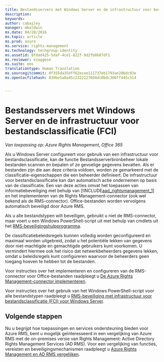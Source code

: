 ```yaml
---
title: Bestandsservers met Windows Server en de infrastructuur voor bestandsclassificatie (FCI) | Azure RMS
description: 
keywords: 
author: cabailey
manager: mbaldwin
ms.date: 04/28/2016
ms.topic: article
ms.prod: azure
ms.service: rights-management
ms.technology: techgroup-identity
ms.assetid: 8fdad425-5daf-4ce1-822f-9d2fb0b87df1
ms.reviewer: esaggese
ms.suite: ems
translationtype: Human Translation
ms.sourcegitcommit: 0f355da35dff62ecee111737eb1793ae286dc93e
ms.openlocfilehash: 839be5a8a45c2322127694dc0bdc306ff445c314


---
```



# Bestandsservers met Windows Server en de infrastructuur voor bestandsclassificatie (FCI)

*Van toepassing op: Azure Rights Management, Office 365*


Als u Windows Server configureert voor gebruik van een infrastructuur voor bestandsclassificatie, kan de functie Bestandsserverbronbeheer lokale bestanden scannen en bepalen of ze gevoelige gegevens bevatten. Als er bestanden zijn die aan deze criteria voldoen, worden ze gemarkeerd met de classificatie-eigenschappen die een beheerder definieert. De infrastructuur voor bestandsclassificatie kan dan automatisch actie ondernemen op basis van de classificatie. Een van deze acties omvat het toepassen van informatiebeveiliging met behulp van [!INCLUDE[aad_rightsmanagement_1](../includes/aad_rightsmanagement_1_md.md)] en het implementeren van de Rights Management-connector (ook wel bekend als de RMS-connector). Office-bestanden worden vervolgens automatisch beveiligd door Azure RMS.

Als u alle bestandstypen wilt beveiligen, gebruikt u niet de RMS-connector, maar voert u een Windows PowerShell-script uit met behulp van cmdlets uit het [RMS-beveiligingshulpprogramma](https://www.microsoft.com/en-us/download/details.aspx?id=47256).

De classificatiebeleidsregels kunnen volledig worden geconfigureerd en maximaal worden uitgebreid, zodat u het potentiële lekken van gegevens door niet-machtigde en gemachtigde gebruikers kunt voorkomen. U vermindert hiermee ook het risico dat netwerkbeheerders gegevens lekken, omdat u beleidsregels kunt configureren waarvoor de beheerders geen toegang hoeven te hebben tot de bestanden.

Voor instructies over het implementeren en configureren van de RMS-connector voor Office-bestanden raadpleegt u [De Azure Rights Management-connector implementeren](../deploy-use/deploy-rms-connector.md).

Voor instructies over het gebruik van het Windows PowerShell-script voor alle bestandstypen raadpleegt u [RMS-beveiliging met infrastructuur voor bestandsclassificatie &#40;FCI&#41; voor Windows Server](../rms-client/configure-fci.md).



## Volgende stappen
Nu u begrijpt hoe toepassingen en services ondersteuning bieden voor Azure RMS, bent u mogelijk geïnteresseerd in een vergelijking van Azure RMS met de on-premises versie van Rights Management: Active Directory Rights Management Services (AD RMS). Voor een vergelijking van functies, vereisten en beveiligingsmechanismen raadpleegt u [Azure Rights Management en AD RMS vergelijken](compare-azure-rms-ad-rms.md).





<!--HONumber=Jun16_HO4-->


